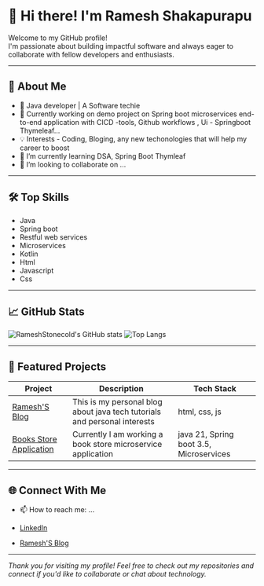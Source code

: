 

# 👋 Hi there! I'm Ramesh Shakapurapu

Welcome to my GitHub profile!  
I'm passionate about building impactful software and always eager to collaborate with fellow developers and enthusiasts.

---

## 🚀 About Me

- 💼 Java developer | A Software techie
- 🌱 Currently working on demo project on Spring boot microservices end-to-end application with CICD -tools, Github workflows , Ui - Springboot Thymeleaf...  
- 💡 Interests - Coding, Bloging, any new techonologies that will help my career to boost
- 🌱 I’m currently learning DSA, Spring Boot Thymleaf
- 👯 I’m looking to collaborate on  ... 
---

## 🛠️ Top Skills

- Java
- Spring boot
- Restful web services
- Microservices
- Kotlin
- Html
- Javascript
- Css

---

## 📈 GitHub Stats

![RameshStonecold's GitHub stats](https://github-readme-stats.vercel.app/api?username=RameshStonecold&show_icons=true&theme=radical)
![Top Langs](https://github-readme-stats.vercel.app/api/top-langs/?username=RameshStonecold&layout=compact&theme=radical)

---

## 📂 Featured Projects

| Project | Description | Tech Stack |
| ------- | ----------- | ---------- |
| [Ramesh'S Blog](https://rameshstonecold.github.io/) | This is my personal blog about java tech tutorials and personal interests | html, css, js |
| [Books Store Application](https://github.com/RameshStonecold/BooksStore-App) | Currently I am working a book store microservice application | java 21, Spring boot 3.5, Microservices |


---

## 🌐 Connect With Me
- 📫 How to reach me: ...

- [LinkedIn](https://www.linkedin.com/in/ramesh-shakapurapu-701b41103/)
- [Ramesh'S Blog](https://rameshstonecold.github.io/)


---

_Thank you for visiting my profile! Feel free to check out my repositories and connect if you'd like to collaborate or chat about technology._
